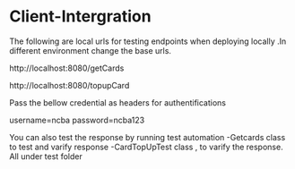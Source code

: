 # Client-Intergration
The following are  local urls  for testing endpoints when deploying locally .In different environment change the 
base urls.

http://localhost:8080/getCards

http://localhost:8080/topupCard

Pass the bellow credential as  headers for authentifications 

username=ncba
password=ncba123

You can also test the response by running test automation
-Getcards class  to test and varify response
-CardTopUpTest class ,  to varify the response.
All under test folder
